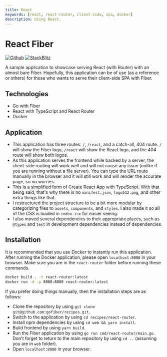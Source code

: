 ```yaml
---
title: React
keywords: [react, react-router, client-side, spa, docker]
description: Using React.
---
```


# React Fiber

[![Github](https://img.shields.io/static/v1?label=&message=Github&color=2ea44f&style=for-the-badge&logo=github)](https://github.com/gofiber/recipes/tree/master/react-router) [![StackBlitz](https://img.shields.io/static/v1?label=&message=StackBlitz&color=2ea44f&style=for-the-badge&logo=StackBlitz)](https://stackblitz.com/github/gofiber/recipes/tree/master/react-router)

A sample application to showcase serving React (with Router) with an almost bare Fiber. Hopefully, this application can be of use (as a reference or others) for those who wants to serve their client-side SPA with Fiber.

## Technologies

- Go with Fiber
- React with TypeScript and React Router
- Docker

## Application

- This application has three routes: `/`, `/react`, and a catch-all, 404 route. `/` will show the Fiber logo, `/react` will show the React logo, and the 404 route will show both logos.
- As this application serves the frontend while backed by a server, the client-side routing will work well and will not cause any issue (unlike if you are running without a file server). You can type the URL route manually in the browser and it will still work and will render the accurate page, so no worries.
- This is a simplified form of Create React App with TypeScript. With that being said, that's why there is no `manifest.json`, `logo512.png`, and other extra things like that.
- I restructured the project structure to be a bit more modular by categorizing files to `assets`, `components`, and `styles`. I also made it so all of the CSS is loaded in `index.tsx` for easier seeing.
- I also moved several dependencies to their appropriate places, such as `@types` and `test` in development dependencies instead of dependencies.

## Installation

It is recommended that you use Docker to instantly run this application. After running the Docker application, please open `localhost:8080` in your browser. Make sure you are in the `react-router` folder before running these commands.

```bash
docker build . -t react-router:latest
docker run -d -p 8080:8080 react-router:latest
```

If you prefer doing things manually, then the installation steps are as follows:

- Clone the repository by using `git clone git@github.com:gofiber/recipes.git`.
- Switch to the application by using `cd recipes/react-router`.
- Install npm dependencies by using `cd web && yarn install`.
- Build frontend by using `yarn build`.
- Run the Fiber application by using `go run cmd/react-router/main.go`. Don't forget to return to the main repository by using `cd ..` (assuming you are in `web` folder).
- Open `localhost:8080` in your browser.
